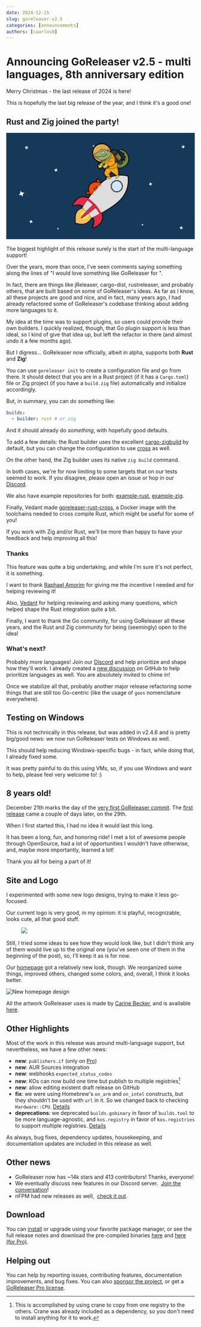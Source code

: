 ```yaml
---
date: 2024-12-15
slug: goreleaser-v2.5
categories: [announcements]
authors: [caarlos0]
---
```


# Announcing GoReleaser v2.5 - multi languages, 8th anniversary edition

Merry Christmas - the last release of 2024 is here!

<!-- more -->

This is hopefully the last big release of the year, and I think it's a good one!

## Rust and Zig joined the party!

![mascot party!](https://raw.githubusercontent.com/goreleaser/artwork/refs/heads/master/goreleaser_rust_zig_16_9.png)

The biggest highlight of this release surely is the start of the multi-language
support!

Over the years, more than once, I've seen comments saying something along the
lines of "I would love something like GoReleaser for <insert language>".

In fact, there are things like jReleaser, cargo-dist, rustreleaser, and probably
others, that are built based on some of GoReleaser's ideas.
As far as I know, all these projects are good and nice, and in fact, many years
ago, I had already refactored some of GoReleaser's codebase thinking about
adding more languages to it.

My idea at the time was to support plugins, so users could provide their own
builders.
I quickly realized, though, that Go plugin support is less than ideal, so I
kind of give that idea up, but left the refactor in there (and almost undo it a
few months ago).

But I digress... GoReleaser now officially, albeit in alpha, supports both
**Rust** and **Zig**!

You can use `goreleaser init` to create a configuration file and go from there.
It should detect that you are in a Rust project (if it has a `Cargo.toml`) file
or Zig project (if you have a `build.zig` file) automatically and initialize
accordingly.

But, in summary, you can do something like:

```yaml title=".goreleaser.yaml"
builds:
  - builder: rust # or zig
```

And it should already do _something_, with hopefully good defaults.

To add a few details: the Rust builder uses the excellent [cargo-zigbuild][] by
default, but you can change the configuration to use [cross][] as well.

On the other hand, the Zig builder uses its native `zig build` command.

In both cases, we're for now limiting to some targets that on our tests seemed
to work. If you disagree, please open an issue or hop in our [Discord][].

We also have example repositories for both: [example-rust][], [example-zig][].

Finally, Vedant made [goreleaser-rust-cross][], a Docker image with the
toolchains needed to cross compile Rust, which might be useful for some of you!

If you work with Zig and/or Rust, we'll be more than happy to have your feedback
and help improving all this!

### Thanks

This feature was quite a big undertaking, and while I'm sure it's not perfect,
it is something.

I want to thank [Raphael Amorim][rapha] for giving me the incentive I needed and
for helping reviewing it!

Also, [Vedant][vedant] for helping reviewing and asking many questions,
which helped shape the Rust integration quite a bit.

Finally, I want to thank the Go community, for using GoReleaser all these years,
and the Rust and Zig community for being (seemingly) open to the idea!

### What's next?

Probably more languages!
Join our [Discord][] and help prioritize and shape how they'll work.
I already created a [new discussion](https://github.com/orgs/goreleaser/discussions/5367)
on GitHub to help prioritize languages as well.
You are absolutely invited to chime in!

Once we stabilize all that, probably another major release refactoring some
things that are still too Go-centric (like the usage of `goos` nomenclature
everywhere).

## Testing on Windows

This is not technically in this release, but was added in v2.4.6 and is pretty
big/good news: we now run GoReleaser tests on Windows as well.

This should help reducing Windows-specific bugs - in fact, while doing that, I
already fixed some.

It was pretty painful to do this using VMs, so, if you use Windows and want to
help, please feel very welcome to! :)

## 8 years old!

December 21th marks the day of the [very first GoReleaser commit][first-commit].
The [first release][first-rel] came a couple of days later, on the 29th.

When I first started this, I had no idea it would last this long.

It has been a long, fun, and honoring ride! I met a lot of awesome people
through OpenSource, had a lot of opportunities I wouldn't have otherwise, and,
maybe more importantly, learned a lot!

Thank you all for being a part of it!

## Site and Logo

I experimented with some new logo designs, trying to make it less go-focused.

Our current logo is very good, in my opinion: it is playful, recognizable, looks
cute, all that good stuff.

<figure>
  <img src="https://github.com/user-attachments/assets/4f744ee9-895f-4ff2-a372-78fe3c418b0b" width="300px"/>
</figure>

Still, I tried some ideas to see how they would look like, but I didn't
think any of them would live up to the original one (you've seen one of them
in the beginning of the post), so, I'll keep it as is for now.

Our [homepage](https://goreleaser.com) got a relatively new look, though.
We reorganized some things, improved others, changed some colors, and, overall,
I think it looks better.

![New homepage design](https://github.com/user-attachments/assets/4c06ed2d-fb1b-48b6-9862-ad7a1cf28382)

All the artwork GoReleaser uses is made by [Carine Becker][carine], and is
available [here][artwork].

## Other Highlights

Most of the work in this release was around multi-language support, but
nevertheless, we have a few other news:

- **new**: `publishers.if` (only on [Pro][pro])
- **new**: AUR Sources integration
- **new**: webhooks `expected_status_codes`
- **new**: KOs can now build one time but publish to multiple registries[^crane]
- **new**: allow editing existent draft release on GitHub
- **fix**: we were using Homebrew's `on_arm` and `on_intel` constructs, but they
  shouldn't be used with `url` in it. So we changed back to checking
  `Hardware::CPU`. [Details](https://github.com/goreleaser/goreleaser/issues/5347)
- **deprecations**: we deprecated `builds.gobinary` in favor of `builds.tool`
  to be more language-agnostic, and `kos.registry` in favor of `kos.registries`
  to support multiple registries.
  [Details](/deprecations)

[^crane]:
    This is accomplished by using crane to copy from one registry to the
    others. Crane was already included as a dependency, so you don't need to
    install anything for it to work.

As always, bug fixes, dependency updates, housekeeping, and documentation
updates are included in this release as well.

## Other news

- GoReleaser now has ~14k stars and 413 contributors! Thanks, everyone!
- We eventually discuss new features in our Discord server. 
  [Join the conversation][discord]!
- nFPM had new releases as well, 
  [check it out](https://github.com/goreleaser/nfpm/releases).

## Download

You can [install][] or upgrade using your favorite package manager, or see the
full release notes and download the pre-compiled binaries [here][oss-rel] and
[here (for Pro)][pro-rel].

## Helping out

You can help by reporting issues, contributing features, documentation
improvements, and bug fixes.
You can also [sponsor the project](/sponsors), or get a
[GoReleaser Pro license][pro].

[pro]: /pro
[install]: https://goreleaser.com/install
[pro-rel]: https://github.com/goreleaser/goreleaser-pro/releases/tag/v2.5.0-pro
[oss-rel]: https://github.com/goreleaser/goreleaser/releases/tag/v2.5.0
[discord]: https://goreleaser.com/discord
[cargo-zigbuild]: https://github.com/rust-cross/cargo-zigbuild
[cross]: https://github.com/cross-rs/cross
[example-rust]: https://github.com/goreleaser/example-rust/
[example-zig]: https://github.com/goreleaser/example-zig/
[goreleaser-rust-cross]: https://github.com/vedantmgoyal9/goreleaser-rust-cross
[first-commit]: https://github.com/goreleaser/goreleaser/commit/8b63e6555be45234c4c2a69576ca2ddab705302c
[first-rel]: https://github.com/goreleaser/goreleaser/releases/tag/v0.0.1
[rapha]: https://github.com/raphamorim
[vedant]: https://github.com/vedantmgoyal9
[carine]: https://github.com/carinebecker
[artwork]: https://github.com/goreleaser/artwork
